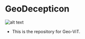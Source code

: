 # GeoDecepticon
![alt text](https://images.app.goo.gl/uFVWZ5xinjTEdF7E8.png)
- This is the repository for Geo-ViT.

